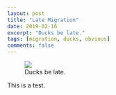 ```yaml
---
layout: post
title: "Late Migration"
date: 2019-02-16
excerpt: "Ducks be late."
tags: [migration, ducks, obvious]
comments: false
---
```


<figure>
	<a href="migration-image"><img src="/assets/img/test.jpg"></a>
	<figcaption>Ducks be late.</figcaption>
</figure>

This is a test.
